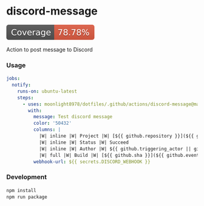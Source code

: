 # discord-message

![coverage](badges/coverage.svg)

Action to post message to Discord

### Usage

```yml
jobs:
  notify:
    runs-on: ubuntu-latest
    steps:
      - uses: moonlight8978/dotfiles/.github/actions/discord-message@main
        with:
          message: Test discord message
          color: '50432'
          columns: |
            |W| inline |W| Project |W| [${{ github.repository }}](${{ github.event.repository.html_url }})
            |W| inline |W| Status |W| Succeed
            |W| inline |W| Author |W| ${{ github.triggering_actor || github.event.head_commit.author.username }}
            |W| full |W| Build |W| [${{ github.sha }}](${{ github.event.repository.html_url }}/actions/runs/${{ github.run_id }})
          webhook-url: ${{ secrets.DISCORD_WEBHOOK }}
```

### Development

```bash
npm install
npm run package
```
